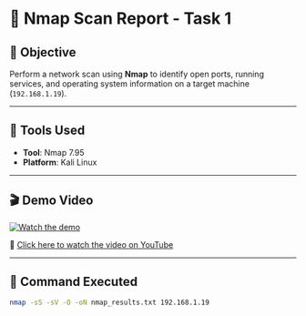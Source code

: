# 📄 Nmap Scan Report - Task 1

## 🎯 Objective
Perform a network scan using **Nmap** to identify open ports, running services, and operating system information on a target machine (`192.168.1.19`).

---

## 🧰 Tools Used
- **Tool**: Nmap 7.95  
- **Platform**: Kali Linux

---


## 🎬 Demo Video

[![Watch the demo](https://img.youtube.com/vi/GZys-XZ-h64/0.jpg)](https://youtu.be/GZys-XZ-h64)

🔗 [Click here to watch the video on YouTube](https://youtu.be/GZys-XZ-h64)

---

## 🧪 Command Executed
```bash
nmap -sS -sV -O -oN nmap_results.txt 192.168.1.19
